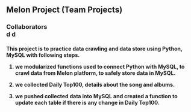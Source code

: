 
<h2> Melon Project (Team Projects)

<h3> Collaborators <br>
d
d

<h4> This project is to practice data crawling and data store using Python, MySQL with following steps. <br>

1. we modularized functions used to connect Python with MySQL, to crawl data from Melon platform, to safely store data in MySQL. <br>

2. we collected Daily Top100, details about the song and albums.<br>

3. we pushed collected data into MySQL and created a function to update each table if there is any change in Daily Top100. <br>
